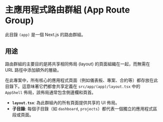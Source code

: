 # 主應用程式路由群組 (App Route Group)

此目錄 `(app)` 是一個 Next.js 的路由群組。

## 用途

路由群組的主要目的是將共享相同佈局 (layout) 的頁面組織在一起，而無需在 URL 路徑中添加額外的層級。

在此專案中，所有核心的應用程式頁面（例如儀表板、專案、合約等）都存放在此目錄下。這意味著它們都會共享定義在 `src/app/(app)/layout.tsx` 中的 `AppShell` 佈局，該佈局通常包含側邊欄和頁首。

- **`layout.tsx`**: 為此群組內的所有頁面提供共享的 UI 佈局。
- **子目錄**: 每個子目錄（如 `dashboard`, `projects`）都代表一個獨立的應用程式區段或頁面。
